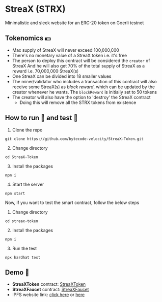 # StreaX (STRX)
Minimalistic and sleek website for an ERC-20 token on Goerli testnet

## Tokenomics 💵
- Max supply of StreaX will never exceed 100,000,000
- There's no monetary value of a StreaX token i.e. it's free
- The person to deploy this contract will be considered the `creator` of StreaX And he will also get 70% of the total supply of StreaX as a reward i.e. 70,000,000 StreaX(s)
- One StreaX can be divided into 18 smaller values
- The miner/validator who includes a transaction of this contract will also receive some StreaX(s) as *block reward*, which can be updated by the creator whenever he wants. The `blockReward` is initially set to 50 tokens
- The creator will also have the option to 'destroy' the StreaX contract
  - Doing this will remove all the STRX tokens from existence
  
## How to run 💨 and test 🧪
1. Clone the repo
```
git clone https://github.com/bytecode-velocity/StreaX-Token.git
```
2. Change directory
```
cd StreaX-Token
```
3. Install the packages
```
npm i
```
4. Start the server
```
npm start
```

Now, if you want to test the smart contract, follow the below steps
1. Change directory
```
cd streax-token
```
2. Install the packages
```
npm i
```
3. Run the test
```
npx hardhat test
```

## Demo 🚀
- **StreaXToken** contract: [StreaXToken](https://goerli.etherscan.io/token/0x346461C71eaEf9cAfEAfF461aFDD61055AED4d3d)
- **StreaXFaucet** contract: [StreaXFaucet](https://goerli.etherscan.io/address/0x4E292289F8b76B731c9C92B6234fEf684C215f7D)
- IPFS website link: [click here](https://calm-forest-3278.on.fleek.co/) or [here](https://ipfs.fleek.co/ipfs/QmcyqG7zsZo16qWwAsjVxTKcZURzqNtLsCJ7WtamnU9c41)


